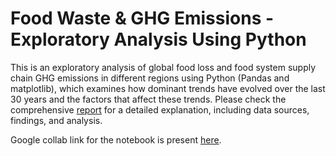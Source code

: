 # Food Waste & GHG Emissions - Exploratory Analysis Using Python

This is an exploratory analysis of global food loss and food system supply chain GHG emissions in different regions using Python (Pandas and matplotlib), which examines how dominant trends have evolved over the last 30 years and the factors that affect these trends. Please check the comprehensive [report](https://docs.google.com/document/d/1PyNaTEKX0RZd85M2WnR4LdbSpuRRuu3Kf91zYRdwaQ8/edit?usp=sharing) for a detailed explanation, including data sources, findings, and analysis.

Google collab link for the notebook is present [here](https://colab.research.google.com/drive/1tjFqY0hoOoS7MA11jb0c8z0Q4ZKl4ape?usp=sharing).




